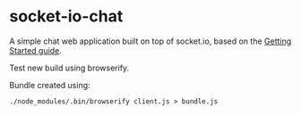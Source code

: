 # socket-io-chat

A simple chat web application built on top of socket.io, based on the [Getting Started guide](http://socket.io/get-started/chat/).

Test new build using browserify.

Bundle created using:

    ./node_modules/.bin/browserify client.js > bundle.js
